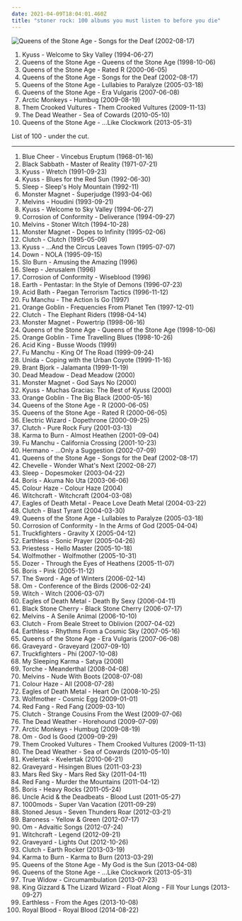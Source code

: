 ```yaml
---
date: 2021-04-09T18:04:01.460Z
title: "stoner rock: 100 albums you must listen to before you die"
---
```

![Queens of the Stone Age - Songs for the Deaf (2002-08-17)](https://img.discogs.com/AT2tNE2lhg4JQ8ofozdmX6k650s=/fit-in/600x525/filters:strip_icc():format(jpeg):mode_rgb():quality(90)/discogs-images/R-545617-1129796340.jpeg.jpg "Queens of the Stone Age - Songs for the Deaf (2002-08-17)")
<ol class="albums">
<li data-cover="http://coverartarchive.org/release/6205da21-55a9-457d-aa85-2f1262e25694/8267363147-500.jpg" data-tags="stoner rock" role="button">Kyuss - Welcome to Sky Valley (1994-06-27)</li>
<li data-cover="http://coverartarchive.org/release/1c6604be-6d67-3152-a7c5-ea526e377d41/12185159321-500.jpg" data-tags="stoner rock" role="button">Queens of the Stone Age - Queens of the Stone Age (1998-10-06)</li>
<li data-cover="http://coverartarchive.org/release/76acfd13-61b9-424b-9087-86b1f4e4f13c/7629907572-500.jpg" data-tags="stoner rock" role="button">Queens of the Stone Age - Rated R (2000-06-05)</li>
<li data-cover="https://img.discogs.com/AT2tNE2lhg4JQ8ofozdmX6k650s=/fit-in/600x525/filters:strip_icc():format(jpeg):mode_rgb():quality(90)/discogs-images/R-545617-1129796340.jpeg.jpg" data-tags="stoner rock, rock" role="button">Queens of the Stone Age - Songs for the Deaf (2002-08-17)</li>
<li data-cover="https://img.discogs.com/jBzR_P3-JnpTBSU2IYwpLY9VZK4=/fit-in/600x604/filters:strip_icc():format(jpeg):mode_rgb():quality(90)/discogs-images/R-5330495-1390727105-4933.jpeg.jpg" data-tags="stoner rock, rock, alternative rock" role="button">Queens of the Stone Age - Lullabies to Paralyze (2005-03-18)</li>
<li data-cover="http://coverartarchive.org/release/c0669f4f-b490-49b7-b4cd-40f9a4d84438/3257047799-500.jpg" data-tags="stoner rock, rock" role="button">Queens of the Stone Age - Era Vulgaris (2007-06-08)</li>
<li data-cover="http://coverartarchive.org/release/0b1b5da2-82ca-3593-8271-f1236a732613/15846225993-500.jpg" data-tags="psychedelic rock, indie rock" role="button">Arctic Monkeys - Humbug (2009-08-19)</li>
<li data-cover="http://coverartarchive.org/release/8713720a-df4b-4fd8-8e64-59cab6583c2a/3366379088-500.jpg" data-tags="rock, hard rock, stoner rock" role="button">Them Crooked Vultures - Them Crooked Vultures (2009-11-13)</li>
<li data-cover="https://img.discogs.com/HoZf6cV2xCWO7qKeok3yhsITTFQ=/fit-in/600x595/filters:strip_icc():format(jpeg):mode_rgb():quality(90)/discogs-images/R-2286337-1274535311.jpeg.jpg" data-tags="garage rock" role="button">The Dead Weather - Sea of Cowards (2010-05-10)</li>
<li data-cover="http://coverartarchive.org/release/96a359ac-6bb0-4f15-a2d6-9657bbc7b9b6/7420819394-500.jpg" data-tags="stoner rock, alternative rock" role="button">Queens of the Stone Age - ...Like Clockwork (2013-05-31)</li>
</ol>
List of 100 - under the cut.
<!-- more -->

_________________

<ol class="albums">
<li data-cover="http://coverartarchive.org/release/473711eb-af58-3041-852f-652554dd67a0/19844937707-500.jpg" data-tags="blues rock, psychedelic rock, 60s, hard rock" role="button">
Blue Cheer - Vincebus Eruptum (1968-01-16)
</li>
<li data-cover="https://img.discogs.com/ufnpzsAn_QpNXewfMCVhseGe29Y=/fit-in/600x975/filters:strip_icc():format(jpeg):mode_rgb():quality(90)/discogs-images/R-15842342-1598801261-2743.jpeg.jpg" data-tags="heavy metal" role="button">
Black Sabbath - Master of Reality (1971-07-21)
</li>
<li data-cover="https://img.discogs.com/kOsQtwg93cIn5cQLz0MIvDpUssg=/fit-in/600x594/filters:strip_icc():format(jpeg):mode_rgb():quality(90)/discogs-images/R-1674075-1474044330-8654.jpeg.jpg" data-tags="stoner rock" role="button">
Kyuss - Wretch (1991-09-23)
</li>
<li data-cover="http://coverartarchive.org/release/42869337-4390-39af-899e-c585daef89a4/3675943253-500.jpg" data-tags="stoner rock" role="button">
Kyuss - Blues for the Red Sun (1992-06-30)
</li>
<li data-cover="http://coverartarchive.org/release/c02820b6-2fe7-4342-983e-617aa1bf7799/15868913031-500.jpg" data-tags="stoner metal, doom metal" role="button">
Sleep - Sleep's Holy Mountain (1992-11)
</li>
<li data-cover="http://coverartarchive.org/release/bb5971ce-3fbc-3c98-b308-02b692a4fe2e/10754782956-500.jpg" data-tags="stoner rock" role="button">
Monster Magnet - Superjudge (1993-04-06)
</li>
<li data-cover="https://img.discogs.com/PyL0yruRYNuqkpe9YHdsjjod9d8=/fit-in/600x433/filters:strip_icc():format(jpeg):mode_rgb():quality(90)/discogs-images/R-11515346-1517703332-9906.jpeg.jpg" data-tags="grunge" role="button">
Melvins - Houdini (1993-09-21)
</li>
<li data-cover="http://coverartarchive.org/release/6205da21-55a9-457d-aa85-2f1262e25694/8267363147-500.jpg" data-tags="stoner rock" role="button">
Kyuss - Welcome to Sky Valley (1994-06-27)
</li>
<li data-cover="http://coverartarchive.org/release/cf88a9c4-2fcd-46c8-8412-3b06bf0abbfa/6512861185-500.jpg" data-tags="stoner rock" role="button">
Corrosion of Conformity - Deliverance (1994-09-27)
</li>
<li data-cover="http://coverartarchive.org/release/450a2f27-bd33-439c-ac3b-1e6861076399/15857977884-500.jpg" data-tags="grunge, stoner rock" role="button">
Melvins - Stoner Witch (1994-10-28)
</li>
<li data-cover="http://coverartarchive.org/release/5bcc44c8-ac6e-4f54-a0ff-98897d26a934/3003155696-500.jpg" data-tags="stoner rock" role="button">
Monster Magnet - Dopes to Infinity (1995-02-06)
</li>
<li data-cover="http://coverartarchive.org/release/405117f7-3460-48af-bd1e-66d758a4282f/13487671732-500.jpg" data-tags="stoner rock" role="button">
Clutch - Clutch (1995-05-09)
</li>
<li data-cover="http://coverartarchive.org/release/b4fe00e8-052c-3352-8de2-984752491b42/22538795481-500.jpg" data-tags="stoner rock" role="button">
Kyuss - ...And the Circus Leaves Town (1995-07-07)
</li>
<li data-cover="http://coverartarchive.org/release/20447c55-29ca-4092-8f27-5f3c4099ffad/7852400971-500.jpg" data-tags="sludge metal, stoner metal" role="button">
Down - NOLA (1995-09-15)
</li>
<li data-cover="https://img.discogs.com/Zqy0iud98Vj46YzHpmLQ6iGkm1Q=/fit-in/600x600/filters:strip_icc():format(jpeg):mode_rgb():quality(90)/discogs-images/R-667228-1145379565.jpeg.jpg" data-tags="stoner rock" role="button">
Slo Burn - Amusing the Amazing (1996)
</li>
<li data-cover="https://img.discogs.com/IOjUsho3OeK_eMfS85B8k5ELyd0=/fit-in/400x396/filters:strip_icc():format(jpeg):mode_rgb():quality(90)/discogs-images/R-2076111-1301777657.jpeg.jpg" data-tags="doom metal, stoner rock, sludge" role="button">
Sleep - Jerusalem (1996)
</li>
<li data-cover="http://coverartarchive.org/release/ac665057-4edf-4e12-9157-aa57abdc32c7/6513527640-500.jpg" data-tags="stoner rock, heavy metal" role="button">
Corrosion of Conformity - Wiseblood (1996)
</li>
<li data-cover="https://img.discogs.com/pe80Ii1unpA-pe7WB1eUUXU_zps=/fit-in/600x598/filters:strip_icc():format(jpeg):mode_rgb():quality(90)/discogs-images/R-10226360-1501304641-6236.jpeg.jpg" data-tags="stoner rock" role="button">
Earth - Pentastar: In the Style of Demons (1996-07-23)
</li>
<li data-cover="http://coverartarchive.org/release/4512ec2a-f833-4be5-85d3-b2007639bcef/5651025580-500.jpg" data-tags="sludge" role="button">
Acid Bath - Paegan Terrorism Tactics (1996-11-12)
</li>
<li data-cover="https://img.discogs.com/rJpTOV41tq7lrMVIeLHViPqCu3s=/fit-in/600x527/filters:strip_icc():format(jpeg):mode_rgb():quality(90)/discogs-images/R-492838-1518627886-2386.jpeg.jpg" data-tags="stoner rock" role="button">
Fu Manchu - The Action Is Go (1997)
</li>
<li data-cover="https://img.discogs.com/ICFmioSxaMVyU9TswczADVZ0O94=/fit-in/600x600/filters:strip_icc():format(jpeg):mode_rgb():quality(90)/discogs-images/R-1181813-1255973996.jpeg.jpg" data-tags="stoner rock, stoner metal" role="button">
Orange Goblin - Frequencies From Planet Ten (1997-12-01)
</li>
<li data-cover="http://coverartarchive.org/release/ef5aa6bc-dfdf-4b1d-bf8d-96f785ef5dfc/18650235841-500.jpg" data-tags="stoner rock" role="button">
Clutch - The Elephant Riders (1998-04-14)
</li>
<li data-cover="http://coverartarchive.org/release/b55114c5-e463-35cb-b86d-da284aefede5/24919222054-500.jpg" data-tags="hard rock, stoner rock, stoner metal" role="button">
Monster Magnet - Powertrip (1998-06-16)
</li>
<li data-cover="http://coverartarchive.org/release/1c6604be-6d67-3152-a7c5-ea526e377d41/12185159321-500.jpg" data-tags="stoner rock" role="button">
Queens of the Stone Age - Queens of the Stone Age (1998-10-06)
</li>
<li data-cover="https://img.discogs.com/hOUDYt7rQXEin9F_N1QE0ueuT_Y=/fit-in/500x500/filters:strip_icc():format(jpeg):mode_rgb():quality(90)/discogs-images/R-4063233-1354007741-4407.jpeg.jpg" data-tags="stoner metal, stoner rock" role="button">
Orange Goblin - Time Travelling Blues (1998-10-26)
</li>
<li data-cover="http://coverartarchive.org/release/ade2b8b9-82ea-444f-83ff-0bf2880e025a/14521543056-500.jpg" data-tags="stoner metal, stoner doom" role="button">
Acid King - Busse Woods (1999)
</li>
<li data-cover="https://img.discogs.com/iKg6hUVGnfSdWEkYQZjbVqscA2c=/fit-in/590x590/filters:strip_icc():format(jpeg):mode_rgb():quality(90)/discogs-images/R-1078025-1190410055.jpeg.jpg" data-tags="stoner rock" role="button">
Fu Manchu - King Of The Road (1999-09-24)
</li>
<li data-cover="http://coverartarchive.org/release/4fca8d42-4b65-4eb8-a8c6-2614b7d0232d/12135983823-500.jpg" data-tags="stoner rock" role="button">
Unida - Coping with the Urban Coyote (1999-11-16)
</li>
<li data-cover="https://img.discogs.com/Zx9KvTQ5-h9USAaAm1yzsOhjEkM=/fit-in/400x400/filters:strip_icc():format(jpeg):mode_rgb():quality(90)/discogs-images/R-579052-1319949276.jpeg.jpg" data-tags="stoner rock" role="button">
Brant Bjork - Jalamanta (1999-11-19)
</li>
<li data-cover="http://coverartarchive.org/release/24dacf69-5e1a-4b39-807c-99a31a79fbe5/7409904023-500.jpg" data-tags="psychedelic, stoner rock" role="button">
Dead Meadow - Dead Meadow (2000)
</li>
<li data-cover="http://coverartarchive.org/release/085ca322-9ece-4c71-b936-1eae919c832e/20172723282-500.jpg" data-tags="stoner rock, hard rock, heavy metal" role="button">
Monster Magnet - God Says No (2000)
</li>
<li data-cover="http://coverartarchive.org/release/a1cf9c2a-306b-332c-b9d1-0089dd09fd09/8267282082-500.jpg" data-tags="stoner rock" role="button">
Kyuss - Muchas Gracias: The Best of Kyuss (2000)
</li>
<li data-cover="http://coverartarchive.org/release/9e562937-1e92-37ae-8ac6-4591c54cfc5e/9744471681-500.jpg" data-tags="stoner rock, stoner metal" role="button">
Orange Goblin - The Big Black (2000-05-16)
</li>
<li data-cover="http://coverartarchive.org/release/2afba28e-4ba4-3947-9b01-e5552233da09/4301817433-500.jpg" data-tags="stoner rock, alternative, hard rock" role="button">
Queens of the Stone Age - R (2000-06-05)
</li>
<li data-cover="http://coverartarchive.org/release/76acfd13-61b9-424b-9087-86b1f4e4f13c/7629907572-500.jpg" data-tags="stoner rock" role="button">
Queens of the Stone Age - Rated R (2000-06-05)
</li>
<li data-cover="https://img.discogs.com/ejUY4Xklt1sCK6kSJRMsvZPqJNA=/fit-in/467x467/filters:strip_icc():format(jpeg):mode_rgb():quality(90)/discogs-images/R-1301027-1219880756.jpeg.jpg" data-tags="doom metal" role="button">
Electric Wizard - Dopethrone (2000-09-25)
</li>
<li data-cover="http://coverartarchive.org/release/c7c92eab-c53d-47d0-8ae4-92f22d5e3dd8/9285528262-500.jpg" data-tags="stoner rock" role="button">
Clutch - Pure Rock Fury (2001-03-13)
</li>
<li data-cover="http://coverartarchive.org/release/79a14e6b-aa4e-4a98-87e8-271805a7ef3d/19902690179-500.jpg" data-tags="stoner rock, instrumental" role="button">
Karma to Burn - Almost Heathen (2001-09-04)
</li>
<li data-cover="http://coverartarchive.org/release/30c332b7-1b78-3555-8cfe-79138300bec4/22160678004-500.jpg" data-tags="stoner rock" role="button">
Fu Manchu - California Crossing (2001-10-23)
</li>
<li data-cover="http://coverartarchive.org/release/ba831c7b-0759-4d98-8832-53a07695c31c/9796517771-500.jpg" data-tags="stoner rock" role="button">
Hermano - ...Only a Suggestion (2002-07-09)
</li>
<li data-cover="https://img.discogs.com/AT2tNE2lhg4JQ8ofozdmX6k650s=/fit-in/600x525/filters:strip_icc():format(jpeg):mode_rgb():quality(90)/discogs-images/R-545617-1129796340.jpeg.jpg" data-tags="stoner rock, rock" role="button">
Queens of the Stone Age - Songs for the Deaf (2002-08-17)
</li>
<li data-cover="http://coverartarchive.org/release/3e5e3a41-9d84-44c0-a574-48cda73cde95/7574819387-500.jpg" data-tags="rock" role="button">
Chevelle - Wonder What's Next (2002-08-27)
</li>
<li data-cover="http://coverartarchive.org/release/a97bb2e6-8e15-4f24-93be-35666727c9d1/16825470893-500.jpg" data-tags="doom metal, stoner metal" role="button">
Sleep - Dopesmoker (2003-04-22)
</li>
<li data-cover="https://img.discogs.com/aKa3diJi3OzltEG8-tobhk2bK6o=/fit-in/200x200/filters:strip_icc():format(jpeg):mode_rgb():quality(90)/discogs-images/R-1334231-1210541514.jpeg.jpg" data-tags="stoner rock" role="button">
Boris - Akuma No Uta (2003-06-06)
</li>
<li data-cover="http://coverartarchive.org/release/f892d319-e529-4dac-8aab-5d15f0afd6be/4551682958-500.jpg" data-tags="stoner rock" role="button">
Colour Haze - Colour Haze (2004)
</li>
<li data-cover="http://coverartarchive.org/release/84229083-dcf9-45e3-921c-37fbd156acd2/24613696838-500.jpg" data-tags="doom metal, stoner rock" role="button">
Witchcraft - Witchcraft (2004-03-08)
</li>
<li data-cover="http://coverartarchive.org/release/ddf2d79b-2c98-4857-9276-46d1a95cdf1f/1924050449-500.jpg" data-tags="garage rock, rock, stoner rock, alternative rock" role="button">
Eagles of Death Metal - Peace Love Death Metal (2004-03-22)
</li>
<li data-cover="http://coverartarchive.org/release/37ecd876-bccf-383d-8e78-b0f2cc13c964/19386733501-500.jpg" data-tags="stoner rock" role="button">
Clutch - Blast Tyrant (2004-03-30)
</li>
<li data-cover="https://img.discogs.com/jBzR_P3-JnpTBSU2IYwpLY9VZK4=/fit-in/600x604/filters:strip_icc():format(jpeg):mode_rgb():quality(90)/discogs-images/R-5330495-1390727105-4933.jpeg.jpg" data-tags="stoner rock, rock, alternative rock" role="button">
Queens of the Stone Age - Lullabies to Paralyze (2005-03-18)
</li>
<li data-cover="http://coverartarchive.org/release/52edab85-3956-4253-bd98-d42ace34e82c/1501069082-500.jpg" data-tags="stoner rock, heavy metal, metal" role="button">
Corrosion of Conformity - In the Arms of God (2005-04-04)
</li>
<li data-cover="http://coverartarchive.org/release/ae61eba4-d14c-4f12-8130-85c85efac5cd/9778918725-500.jpg" data-tags="stoner rock" role="button">
Truckfighters - Gravity X (2005-04-12)
</li>
<li data-cover="http://coverartarchive.org/release/ab4639dd-6ad2-446c-8582-f643c5c2e7db/13036032474-500.jpg" data-tags="stoner rock, psychedelic" role="button">
Earthless - Sonic Prayer (2005-04-26)
</li>
<li data-cover="http://coverartarchive.org/release/abd92415-25d2-3975-92cf-5714042083ad/25159035142-500.jpg" data-tags="stoner rock, hard rock" role="button">
Priestess - Hello Master (2005-10-18)
</li>
<li data-cover="http://coverartarchive.org/release/9bd9d999-77e0-48ce-bce9-6096123ffb72/4819622540-500.jpg" data-tags="rock, hard rock" role="button">
Wolfmother - Wolfmother (2005-10-31)
</li>
<li data-cover="http://coverartarchive.org/release/92b9695d-c79e-3d30-b1bd-e802bf808bd9/19685820164-500.jpg" data-tags="stoner rock" role="button">
Dozer - Through the Eyes of Heathens (2005-11-07)
</li>
<li data-cover="http://coverartarchive.org/release/4a3d60d3-90ea-4a90-938a-06b2aee41bd3/12833333732-500.jpg" data-tags="stoner rock, japanese" role="button">
Boris - Pink (2005-11-12)
</li>
<li data-cover="http://coverartarchive.org/release/1d105b15-896b-40f4-861d-27e63dfcf960/16250901067-500.jpg" data-tags="stoner metal, stoner rock" role="button">
The Sword - Age of Winters (2006-02-14)
</li>
<li data-cover="http://coverartarchive.org/release/9be388a8-425f-46d6-b7aa-b6cafb45d655/11089439848-500.jpg" data-tags="stoner metal, stoner rock, psychedelic" role="button">
Om - Conference of the Birds (2006-02-24)
</li>
<li data-cover="http://coverartarchive.org/release/aade4a9d-36e4-41da-aea0-8a5e40db28aa/19923002720-500.jpg" data-tags="stoner rock" role="button">
Witch - Witch (2006-03-07)
</li>
<li data-cover="https://img.discogs.com/Cr51MwOudaSojupQ5v1KBoHYtFE=/fit-in/600x450/filters:strip_icc():format(jpeg):mode_rgb():quality(90)/discogs-images/R-1655801-1448876667-9552.jpeg.jpg" data-tags="alternative rock, stoner rock, rock, garage rock" role="button">
Eagles of Death Metal - Death By Sexy (2006-04-11)
</li>
<li data-cover="http://coverartarchive.org/release/37e09ed4-5543-4c4b-b9b9-0f5d690c843e/8360166556-500.jpg" data-tags="stoner rock, rock" role="button">
Black Stone Cherry - Black Stone Cherry (2006-07-17)
</li>
<li data-cover="http://coverartarchive.org/release/86d31939-fbcc-429c-a0e3-1a5bb5330b75/18247492752-500.jpg" data-tags="stoner rock, epic, headbangers ball, a senile animal, you know her life was saved by last fm free music player, some kind of gold, 21st century in music" role="button">
Melvins - A Senile Animal (2006-10-10)
</li>
<li data-cover="http://coverartarchive.org/release/d578ccb4-dff9-4ecb-8c74-f161ddb7d722/9184150508-500.jpg" data-tags="stoner rock" role="button">
Clutch - From Beale Street to Oblivion (2007-04-02)
</li>
<li data-cover="http://coverartarchive.org/release/d017c662-5260-4165-96e2-20ec764c83e7/4605462658-500.jpg" data-tags="stoner rock, psychedelic rock" role="button">
Earthless - Rhythms From a Cosmic Sky (2007-05-16)
</li>
<li data-cover="http://coverartarchive.org/release/c0669f4f-b490-49b7-b4cd-40f9a4d84438/3257047799-500.jpg" data-tags="stoner rock, rock" role="button">
Queens of the Stone Age - Era Vulgaris (2007-06-08)
</li>
<li data-cover="http://coverartarchive.org/release/9a311144-57b8-442b-b9d2-df4d3f7fe331/28276663213-500.jpg" data-tags="stoner rock, psychedelic rock, hard rock, psychedelic" role="button">
Graveyard - Graveyard (2007-09-10)
</li>
<li data-cover="http://coverartarchive.org/release/ab673930-34b2-426d-831d-0dd47caa26b0/4819325736-500.jpg" data-tags="stoner rock" role="button">
Truckfighters - Phi (2007-10-08)
</li>
<li data-cover="https://img.discogs.com/Dkj1ny2hpfEv0tyauL2jnF89ffw=/fit-in/340x340/filters:strip_icc():format(jpeg):mode_rgb():quality(90)/discogs-images/R-1824200-1245800516.jpeg.jpg" data-tags="stoner rock, psychedelic rock, post-rock" role="button">
My Sleeping Karma - Satya (2008)
</li>
<li data-cover="http://coverartarchive.org/release/17888dca-1e01-4f36-b6ed-8ac76a78b8f1/26507081984-500.jpg" data-tags="stoner rock, stoner metal" role="button">
Torche - Meanderthal (2008-04-08)
</li>
<li data-cover="http://coverartarchive.org/release/5b3593a4-953b-4d47-bd46-a366b8e2420e/8986894376-500.jpg" data-tags="grunge, stoner rock, sludge metal" role="button">
Melvins - Nude With Boots (2008-07-08)
</li>
<li data-cover="http://coverartarchive.org/release/31a09867-3cc7-490b-8461-be4fb69fc2b5/4549842690-500.jpg" data-tags="stoner rock, psychedelic rock" role="button">
Colour Haze - All (2008-07-28)
</li>
<li data-cover="https://img.discogs.com/cfc9e7fd50d7c9c08931869b95f6849a01d0635d/images/spacer.gif" data-tags="stoner rock, rock" role="button">
Eagles of Death Metal - Heart On (2008-10-25)
</li>
<li data-cover="https://img.discogs.com/VhYpdoLF60HMd744Ts3Po_g2_9Q=/fit-in/600x591/filters:strip_icc():format(jpeg):mode_rgb():quality(90)/discogs-images/R-2303810-1557425250-3633.jpeg.jpg" data-tags="hard rock, rock, stoner rock" role="button">
Wolfmother - Cosmic Egg (2009-01-01)
</li>
<li data-cover="http://coverartarchive.org/release/d5ae09cb-61a5-4d8b-a13f-c4759d5fb511/4758890682-500.jpg" data-tags="southern rock, stoner" role="button">
Red Fang - Red Fang (2009-03-10)
</li>
<li data-cover="http://coverartarchive.org/release/32a006db-8bb1-429e-9132-db30334d064b/9285752468-500.jpg" data-tags="stoner rock" role="button">
Clutch - Strange Cousins From the West (2009-07-06)
</li>
<li data-cover="http://coverartarchive.org/release/b9573274-4d43-481b-bec6-17730a43cc7d/15491383944-500.jpg" data-tags="garage rock" role="button">
The Dead Weather - Horehound (2009-07-09)
</li>
<li data-cover="http://coverartarchive.org/release/0b1b5da2-82ca-3593-8271-f1236a732613/15846225993-500.jpg" data-tags="psychedelic rock, indie rock" role="button">
Arctic Monkeys - Humbug (2009-08-19)
</li>
<li data-cover="http://coverartarchive.org/release/4d62e8fb-5371-33b0-aac7-c5ab0d956329/11089715437-500.jpg" data-tags="stoner rock, psychedelic, stoner metal" role="button">
Om - God Is Good (2009-09-29)
</li>
<li data-cover="http://coverartarchive.org/release/8713720a-df4b-4fd8-8e64-59cab6583c2a/3366379088-500.jpg" data-tags="rock, hard rock, stoner rock" role="button">
Them Crooked Vultures - Them Crooked Vultures (2009-11-13)
</li>
<li data-cover="https://img.discogs.com/HoZf6cV2xCWO7qKeok3yhsITTFQ=/fit-in/600x595/filters:strip_icc():format(jpeg):mode_rgb():quality(90)/discogs-images/R-2286337-1274535311.jpeg.jpg" data-tags="garage rock" role="button">
The Dead Weather - Sea of Cowards (2010-05-10)
</li>
<li data-cover="http://coverartarchive.org/release/595b9588-f969-401b-b7ff-0d454e051616/3646610364-500.jpg" data-tags="black metal, black n roll" role="button">
Kvelertak - Kvelertak (2010-06-21)
</li>
<li data-cover="http://coverartarchive.org/release/d6b7d2c3-7801-4185-ae80-329c7445a73f/2964038960-500.jpg" data-tags="hard rock, stoner rock, blues rock" role="button">
Graveyard - Hisingen Blues (2011-03-23)
</li>
<li data-cover="http://coverartarchive.org/release/8f619a87-aa91-41fb-81f4-070ad3dd61ee/5795980961-500.jpg" data-tags="stoner rock" role="button">
Mars Red Sky - Mars Red Sky (2011-04-11)
</li>
<li data-cover="http://coverartarchive.org/release/c63a358c-9c03-4b95-bcd6-4f85d139aabe/28570925040-500.jpg" data-tags="stoner metal" role="button">
Red Fang - Murder the Mountains (2011-04-12)
</li>
<li data-cover="https://img.discogs.com/TluuPsQVIBIs__Mfc61LuboKmy4=/fit-in/500x500/filters:strip_icc():format(jpeg):mode_rgb():quality(90)/discogs-images/R-2911294-1567333856-9256.jpeg.jpg" data-tags="stoner rock" role="button">
Boris - Heavy Rocks (2011-05-24)
</li>
<li data-cover="https://img.discogs.com/gtl5qNER3xek41cu4qfWwbCmX8g=/fit-in/600x604/filters:strip_icc():format(jpeg):mode_rgb():quality(90)/discogs-images/R-3697461-1361292129-3969.jpeg.jpg" data-tags="hard rock, doom metal, psychedelic rock" role="button">
Uncle Acid & the Deadbeats - Blood Lust (2011-05-27)
</li>
<li data-cover="http://coverartarchive.org/release/9e665151-469f-4a52-9175-f5289bafce00/4294712147-500.jpg" data-tags="stoner rock" role="button">
1000mods - Super Van Vacation (2011-09-29)
</li>
<li data-cover="http://coverartarchive.org/release/d9ee51cc-b309-4dbf-92f1-bfcbff8fd366/8172443737-500.jpg" data-tags="stoner rock" role="button">
Stoned Jesus - Seven Thunders Roar (2012-03-21)
</li>
<li data-cover="http://coverartarchive.org/release/2f14078e-cc9a-44c4-ac66-78dc4d182235/25038495680-500.jpg" data-tags="progressive metal" role="button">
Baroness - Yellow & Green (2012-07-17)
</li>
<li data-cover="https://img.discogs.com/EnYWgQxYUX8EoA6Axf9i97pK5ls=/fit-in/600x600/filters:strip_icc():format(jpeg):mode_rgb():quality(90)/discogs-images/R-3743189-1343483805-4203.jpeg.jpg" data-tags="psychedelic, spiritual, stoner, psychedelic rock" role="button">
Om - Advaitic Songs (2012-07-24)
</li>
<li data-cover="https://img.discogs.com/YOAchZMsvR8U0rsZKCaia5u_9zE=/fit-in/600x600/filters:strip_icc():format(jpeg):mode_rgb():quality(90)/discogs-images/R-3890381-1557050946-8245.jpeg.jpg" data-tags="stoner rock, rock, hard rock" role="button">
Witchcraft - Legend (2012-09-21)
</li>
<li data-cover="http://coverartarchive.org/release/7ffd99fa-4e2b-4dd2-aca7-edbabf6803a5/3330588150-500.jpg" data-tags="rock, hard rock, stoner rock, psychedelic rock" role="button">
Graveyard - Lights Out (2012-10-26)
</li>
<li data-cover="https://img.discogs.com/7d9wmnfgoQ0Z2tP7HP1RFbMlHTE=/fit-in/500x500/filters:strip_icc():format(jpeg):mode_rgb():quality(90)/discogs-images/R-4382663-1363429379-2623.jpeg.jpg" data-tags="stoner rock" role="button">
Clutch - Earth Rocker (2013-03-19)
</li>
<li data-cover="http://coverartarchive.org/release/a1008433-df97-44b6-b91b-daebf2fc180c/19903307970-500.jpg" data-tags="stoner rock" role="button">
Karma to Burn - Karma to Burn (2013-03-29)
</li>
<li data-cover="https://img.discogs.com/ow-KnuyeDXfRwbMO5muUdgkj8nM=/fit-in/600x461/filters:strip_icc():format(jpeg):mode_rgb():quality(90)/discogs-images/R-1210767-1434228211-8159.jpeg.jpg" data-tags="stoner rock" role="button">
Queens of the Stone Age - My God is the Sun (2013-04-08)
</li>
<li data-cover="http://coverartarchive.org/release/96a359ac-6bb0-4f15-a2d6-9657bbc7b9b6/7420819394-500.jpg" data-tags="stoner rock, alternative rock" role="button">
Queens of the Stone Age - ...Like Clockwork (2013-05-31)
</li>
<li data-cover="http://coverartarchive.org/release/cb287b02-6d7d-4357-bfa7-be779a472672/4700085367-500.jpg" data-tags="stoner rock" role="button">
True Widow - Circumambulation (2013-07-23)
</li>
<li data-cover="http://coverartarchive.org/release/89a1bb84-f8e8-4cd5-83ca-a38317a41a98/6705416996-500.jpg" data-tags="alternative rock, indie rock, stoner rock, psychedelic, space rock, psychedelic rock, trip, lsd, ss, flightless records, flightless" role="button">
King Gizzard & The Lizard Wizard - Float Along - Fill Your Lungs (2013-09-27)
</li>
<li data-cover="http://coverartarchive.org/release/0dddeade-8f37-4413-8d3c-2db25e0e2e36/5478722467-500.jpg" data-tags="stoner rock" role="button">
Earthless - From the Ages (2013-10-08)
</li>
<li data-cover="http://coverartarchive.org/release/30683b1f-e4df-46f7-a170-2de84a5f13bf/8137779784-500.jpg" data-tags="rock" role="button">
Royal Blood - Royal Blood (2014-08-22)
</li>
</ol>